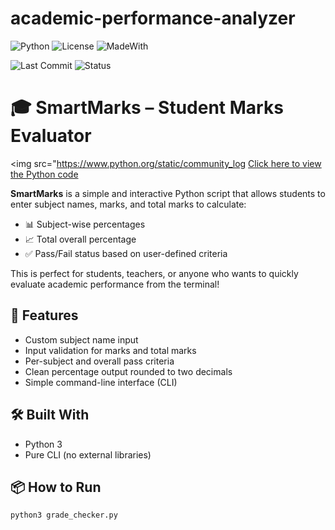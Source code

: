 # academic-performance-analyzer

![Python](https://img.shields.io/badge/Python-3.10-blue)
![License](https://img.shields.io/badge/License-MIT-green)
![MadeWith](https://img.shields.io/badge/Made%20with-Python-orange)

![Last Commit](https://img.shields.io/github/last-commit/Rish3666/academic-performance-analyzer)         ![Status](https://img.shields.io/badge/status-active-brightgreen)

# 🎓 SmartMarks – Student Marks Evaluator

<img src="https://www.python.org/static/community_log [Click here to view the Python code](./grade_checker.py)

**SmartMarks** is a simple and interactive Python script that allows students to enter subject names, marks, and total marks to calculate:

- 📊 Subject-wise percentages
- 📈 Total overall percentage
- ✅ Pass/Fail status based on user-defined criteria

This is perfect for students, teachers, or anyone who wants to quickly evaluate academic performance from the terminal!

## 🚀 Features

- Custom subject name input
- Input validation for marks and total marks
- Per-subject and overall pass criteria
- Clean percentage output rounded to two decimals
- Simple command-line interface (CLI)

## 🛠️ Built With

- Python 3
- Pure CLI (no external libraries)

## 📦 How to Run

```bash
python3 grade_checker.py
